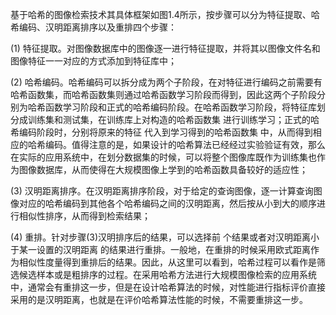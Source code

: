 基于哈希的图像检索技术其具体框架如图1.4所示，按步骤可以分为特征提取、哈希编码、汉明距离排序以及重排四个步骤：

(1) 特征提取。对图像数据库中的图像逐一进行特征提取，并将其以图像文件名和图像特征一一对应的方式添加到特征库中；

(2) 哈希编码。哈希编码可以拆分成为两个子阶段，在对特征进行编码之前需要有哈希函数集，而哈希函数集则通过哈希函数学习阶段而得到，因此这两个子阶段分别为哈希函数学习阶段和正式的哈希编码阶段。在哈希函数学习阶段，将特征库划分成训练集和测试集，在训练库上对构造的哈希函数集 进行训练学习；正式的哈希编码阶段时，分别将原来的特征 代入到学习得到的哈希函数集 中，从而得到相应的哈希编码。值得注意的是，如果设计的哈希算法已经经过实验验证有效，那么在实际的应用系统中，在划分数据集的时候，可以将整个图像库既作为训练集也作为图像数据库，从而使得在大规模图像上学到的哈希函数具备较好的适应性；

(3) 汉明距离排序。在汉明距离排序阶段，对于给定的查询图像，逐一计算查询图像对应的哈希编码到其他各个哈希编码之间的汉明距离，然后按从小到大的顺序进行相似性排序，从而得到检索结果；

(4) 重排。针对步骤(3)汉明排序后的结果，可以选择前 个结果或者对汉明距离小于某一设置的汉明距离 的结果进行重排。一般地，在重排的时候采用欧式距离作为相似性度量得到重排后的结果。因此，从这里可以看到，哈希过程可以看作是筛选候选样本或是粗排序的过程。在采用哈希方法进行大规模图像检索的应用系统中，通常会有重排这一步，但是在设计哈希算法的时候，对性能进行指标评价直接采用的是汉明距离，也就是在评价哈希算法性能的时候，不需要重排这一步。
